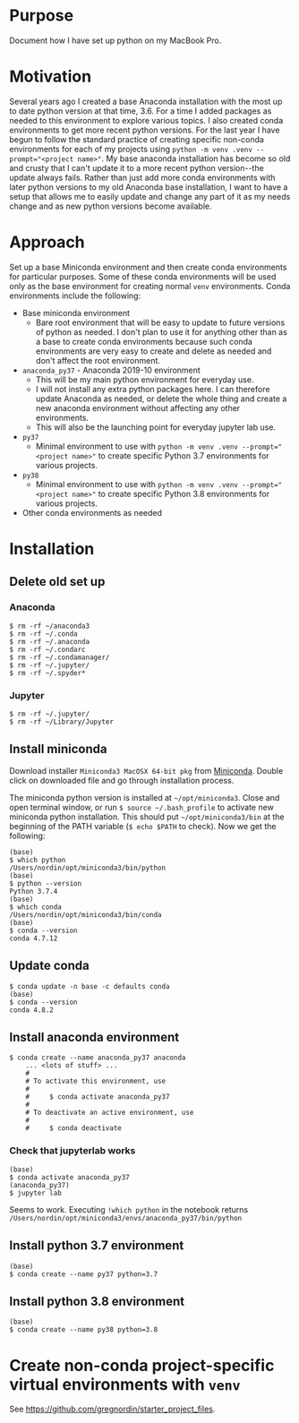 # Purpose

Document how I have set up python on my MacBook Pro. 


# Motivation

Several years ago I created a base Anaconda installation with the most up to date python version at that time, 3.6. For a time I added packages as needed to this environment to explore various topics. I also created conda environments to get more recent python versions. For the last year I have begun to follow the standard practice of creating specific non-conda environments for each of my projects using `python -m venv .venv --prompt="<project name>"`. My base anaconda installation has become so old and crusty that I can't update it to a more recent python version--the update always fails. Rather than just add more conda environments with later python versions to my old Anaconda base installation, I want to have a setup that allows me to easily update and change any part of it as my needs change and as new python versions become available.


# Approach

Set up a base Miniconda environment and then create conda environments for particular purposes. Some of these conda environments will be used only as the base environment for creating normal `venv` environments. Conda environments include the following:

- Base miniconda environment
  - Bare root environment that will be easy to update to future versions of python as needed. I don't plan to use it for anything other than as a base to create conda environments because such conda environments are very easy to create and delete as needed and don't affect the root environment.
- `anaconda_py37` - Anaconda 2019-10 environment
  - This will be my main python environment for everyday use. 
  - I will not install any extra python packages here. I can therefore update Anaconda as needed, or delete the whole thing and create a new anaconda environment without affecting any other environments.
  - This will also be the launching point for everyday jupyter lab use.
- `py37`
  - Minimal environment to use with `python -m venv .venv --prompt="<project name>"` to create specific Python 3.7 environments for various projects.
- `py38`
  - Minimal environment to use with `python -m venv .venv --prompt="<project name>"` to create specific Python 3.8 environments for various projects.
- Other conda environments as needed


# Installation

## Delete old set up

### Anaconda

    $ rm -rf ~/anaconda3
    $ rm -rf ~/.conda
    $ rm -rf ~/.anaconda
    $ rm -rf ~/.condarc 
    $ rm -rf ~/.condamanager/
    $ rm -rf ~/.jupyter/
    $ rm -rf ~/.spyder*

### Jupyter

    $ rm -rf ~/.jupyter/
    $ rm -rf ~/Library/Jupyter

## Install miniconda

Download installer `Miniconda3 MacOSX 64-bit pkg` from [Miniconda](https://docs.conda.io/en/latest/miniconda.html). Double click on downloaded file and go through installation process.

The miniconda python version is installed at `~/opt/miniconda3`. Close and open terminal window, or run `$ source ~/.bash_profile` to activate new miniconda python installation. This should put `~/opt/miniconda3/bin` at the beginning of the PATH variable (`$ echo $PATH` to check). Now we get the following:

    (base)
    $ which python
    /Users/nordin/opt/miniconda3/bin/python
    (base)
    $ python --version
    Python 3.7.4
    (base)
    $ which conda
    /Users/nordin/opt/miniconda3/bin/conda
    (base)
    $ conda --version
    conda 4.7.12

## Update conda

    $ conda update -n base -c defaults conda
    (base)
    $ conda --version
    conda 4.8.2

## Install anaconda environment

    $ conda create --name anaconda_py37 anaconda
        ... <lots of stuff> ...
        #
        # To activate this environment, use
        #
        #     $ conda activate anaconda_py37
        #
        # To deactivate an active environment, use
        #
        #     $ conda deactivate

### Check that jupyterlab works

    (base)
    $ conda activate anaconda_py37
    (anaconda_py37)
    $ jupyter lab

Seems to work. Executing `!which python` in the notebook returns `/Users/nordin/opt/miniconda3/envs/anaconda_py37/bin/python`

## Install python 3.7 environment

    (base)
    $ conda create --name py37 python=3.7

## Install python 3.8 environment

    (base)
    $ conda create --name py38 python=3.8


# Create non-conda project-specific virtual environments with `venv`

See https://github.com/gregnordin/starter_project_files.
